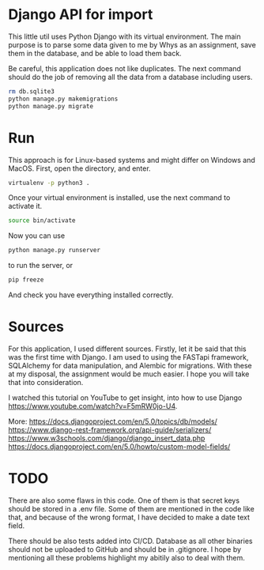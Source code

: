 # Django API for import 
This little util uses Python Django with its virtual environment. The main purpose is to parse some data given to me by Whys as an assignment, save them in the database, and be able to load them back. 


Be careful, this application does not like duplicates. The next command should do the job of removing all the data from a database including users.
```bash 
rm db.sqlite3
python manage.py makemigrations
python manage.py migrate
``` 

# Run

This approach is for Linux-based systems and might differ on Windows and MacOS. First, open the directory, and enter. 

```bash 
virtualenv -p python3 .
```
Once your virtual environment is installed, use the next command to activate it.

```bash 
source bin/activate
```

Now you can use 
```bash 
python manage.py runserver
``` 
to run the server, or 
```bash
pip freeze
``` 
And check you have everything installed correctly.

# Sources 

For this application, I used different sources. Firstly, let it be said that this was the first time with Django. I am used to using the FASTapi framework, SQLAlchemy for data manipulation, and Alembic for migrations. With these at my disposal, the assignment would be much easier. I hope you will take that into consideration.

I watched this tutorial on YouTube to get insight, into how to use Django https://www.youtube.com/watch?v=F5mRW0jo-U4. 

More:
https://docs.djangoproject.com/en/5.0/topics/db/models/
https://www.django-rest-framework.org/api-guide/serializers/
https://www.w3schools.com/django/django_insert_data.php
https://docs.djangoproject.com/en/5.0/howto/custom-model-fields/

# TODO
There are also some flaws in this code. One of them is that secret keys should be stored in a .env file. Some of them are mentioned in the code like that, and because of the wrong format, I have decided to make a date text field.

There should be also tests added into CI/CD. 
Database as all other binaries should not be uploaded to GitHub and should be in .gitignore. 
I hope by mentioning all these problems highlight my abitily also to deal with them. 